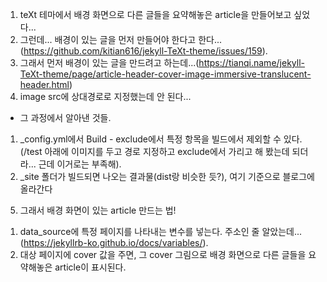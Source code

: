 1. teXt 테마에서 배경 화면으로 다른 글들을 요약해놓은 article을 만들어보고 싶었다...  
2. 그런데... 배경이 있는 글을 먼저 만들어야 한다고 한다...(https://github.com/kitian616/jekyll-TeXt-theme/issues/159). 
3. 그래서 먼저 배경이 있는 글을 만드려고 하는데...(https://tianqi.name/jekyll-TeXt-theme/page/article-header-cover-image-immersive-translucent-header.html)  
4. image src에 상대경로로 지정했는데 안 된다...
* 그 과정에서 알아낸 것들. 
1) _config.yml에서 Build - exclude에서 특정 항목을 빌드에서 제외할 수 있다. (/test 아래에 이미지를 두고 경로 지정하고 exclude에서 가리고 해 봤는데 되더라... 근데 이거로는 부족해). 
2) _site 폴더가 빌드되면 나오는 결과물(dist랑 비슷한 듯?), 여기 기준으로 블로그에 올라간다

5. 그래서 배경 화면이 있는 article 만드는 법!  
1) data_source에 특정 페이지를 나타내는 변수를 넣는다. 주소인 줄 알았는데... (https://jekyllrb-ko.github.io/docs/variables/). 
2) 대상 페이지에 cover 값을 주면, 그 cover 그림으로 배경 화면으로 다른 글들을 요약해놓은 article이 표시된다. 
